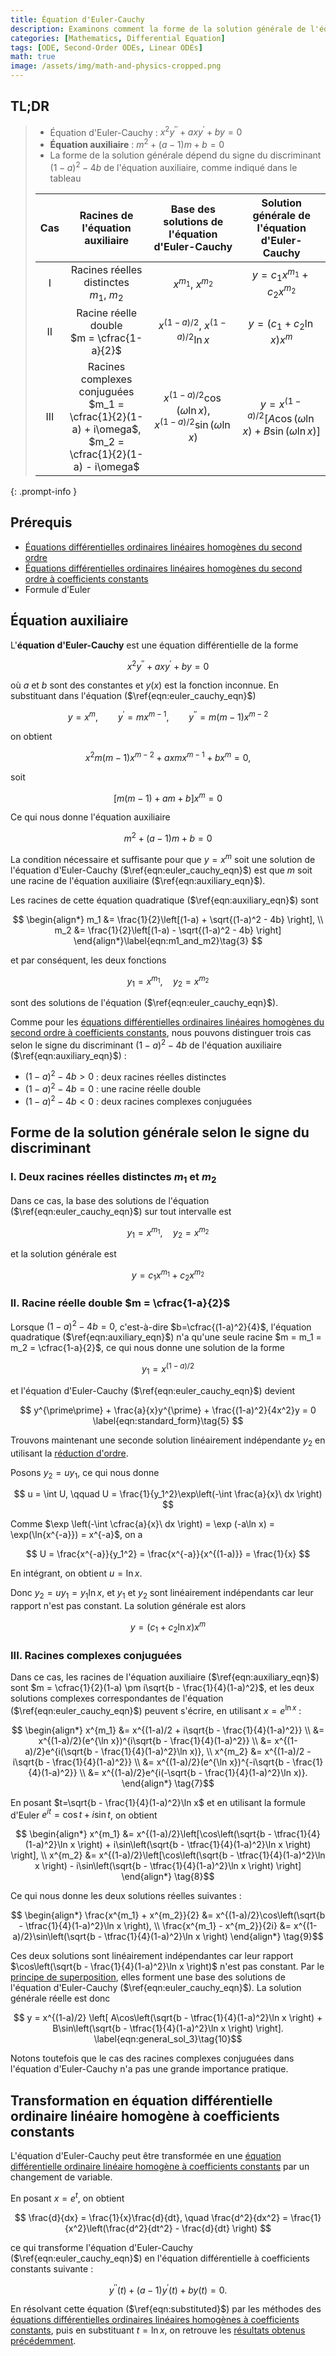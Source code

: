 ```yaml
---
title: Équation d'Euler-Cauchy
description: Examinons comment la forme de la solution générale de l'équation d'Euler-Cauchy varie selon le signe du discriminant de l'équation auxiliaire.
categories: [Mathematics, Differential Equation]
tags: [ODE, Second-Order ODEs, Linear ODEs]
math: true
image: /assets/img/math-and-physics-cropped.png
---
```


## TL;DR
> - Équation d'Euler-Cauchy : $x^2y^{\prime\prime} + axy^{\prime} + by = 0$
> - **Équation auxiliaire** : $m^2 + (a-1)m + b = 0$
> - La forme de la solution générale dépend du signe du discriminant $(1-a)^2 - 4b$ de l'équation auxiliaire, comme indiqué dans le tableau
>
> | Cas | Racines de l'équation auxiliaire | Base des solutions de l'équation d'Euler-Cauchy | Solution générale de l'équation d'Euler-Cauchy |
> | :---: | :---: | :---: | :---: |
> | I | Racines réelles distinctes<br>$m_1$, $m_2$ | $x^{m_1}$, $x^{m_2}$ | $y = c_1 x^{m_1} + c_2 x^{m_2}$ |
> | II | Racine réelle double<br> $m = \cfrac{1-a}{2}$ | $x^{(1-a)/2}$, $x^{(1-a)/2}\ln{x}$ | $y = (c_1 + c_2 \ln x)x^m$ |
> | III | Racines complexes conjuguées<br> $m_1 = \cfrac{1}{2}(1-a) + i\omega$, <br> $m_2 = \cfrac{1}{2}(1-a) - i\omega$ | $x^{(1-a)/2}\cos{(\omega \ln{x})}$, <br> $x^{(1-a)/2}\sin{(\omega \ln{x})}$ | $y = x^{(1-a)/2}[A\cos{(\omega \ln{x})} + B\sin{(\omega \ln{x})}]$ |
{: .prompt-info }

## Prérequis
- [Équations différentielles ordinaires linéaires homogènes du second ordre](/posts/homogeneous-linear-odes-of-second-order/)
- [Équations différentielles ordinaires linéaires homogènes du second ordre à coefficients constants](/posts/homogeneous-linear-odes-with-constant-coefficients/)
- Formule d'Euler

## Équation auxiliaire
L'**équation d'Euler-Cauchy** est une équation différentielle de la forme

$$ x^2y^{\prime\prime} + axy^{\prime} + by = 0 \label{eqn:euler_cauchy_eqn}\tag{1} $$

où $a$ et $b$ sont des constantes et $y(x)$ est la fonction inconnue. En substituant dans l'équation ($\ref{eqn:euler_cauchy_eqn}$)

$$ y=x^m, \qquad y^{\prime}=mx^{m-1}, \qquad y^{\prime\prime}=m(m-1)x^{m-2} $$

on obtient

$$ x^2m(m-1)x^{m-2} + axmx^{m-1} + bx^m = 0, $$

soit

$$ [m(m-1) + am + b]x^m = 0 $$

Ce qui nous donne l'équation auxiliaire

$$ m^2 + (a-1)m + b = 0 \label{eqn:auxiliary_eqn}\tag{2} $$

La condition nécessaire et suffisante pour que $y=x^m$ soit une solution de l'équation d'Euler-Cauchy ($\ref{eqn:euler_cauchy_eqn}$) est que $m$ soit une racine de l'équation auxiliaire ($\ref{eqn:auxiliary_eqn}$).

Les racines de cette équation quadratique ($\ref{eqn:auxiliary_eqn}$) sont

$$ \begin{align*}
m_1 &= \frac{1}{2}\left[(1-a) + \sqrt{(1-a)^2 - 4b} \right], \\
m_2 &= \frac{1}{2}\left[(1-a) - \sqrt{(1-a)^2 - 4b} \right]
\end{align*}\label{eqn:m1_and_m2}\tag{3} $$

et par conséquent, les deux fonctions

$$ y_1 = x^{m_1}, \quad y_2 = x^{m_2}$$

sont des solutions de l'équation ($\ref{eqn:euler_cauchy_eqn}$).

Comme pour les [équations différentielles ordinaires linéaires homogènes du second ordre à coefficients constants](/posts/homogeneous-linear-odes-with-constant-coefficients/), nous pouvons distinguer trois cas selon le signe du discriminant $(1-a)^2 - 4b$ de l'équation auxiliaire ($\ref{eqn:auxiliary_eqn}$) :
- $(1-a)^2 - 4b > 0$ : deux racines réelles distinctes
- $(1-a)^2 - 4b = 0$ : une racine réelle double
- $(1-a)^2 - 4b < 0$ : deux racines complexes conjuguées

## Forme de la solution générale selon le signe du discriminant
### I. Deux racines réelles distinctes $m_1$ et $m_2$
Dans ce cas, la base des solutions de l'équation ($\ref{eqn:euler_cauchy_eqn}$) sur tout intervalle est

$$ y_1 = x^{m_1}, \quad y_2 = x^{m_2} $$

et la solution générale est

$$ y = c_1 x^{m_1} + c_2 x^{m_2} \label{eqn:general_sol_1}\tag{4}$$

### II. Racine réelle double $m = \cfrac{1-a}{2}$
Lorsque $(1-a)^2 - 4b = 0$, c'est-à-dire $b=\cfrac{(1-a)^2}{4}$, l'équation quadratique ($\ref{eqn:auxiliary_eqn}$) n'a qu'une seule racine $m = m_1 = m_2 = \cfrac{1-a}{2}$, ce qui nous donne une solution de la forme

$$ y_1 = x^{(1-a)/2} $$

et l'équation d'Euler-Cauchy ($\ref{eqn:euler_cauchy_eqn}$) devient

$$ y^{\prime\prime} + \frac{a}{x}y^{\prime} + \frac{(1-a)^2}{4x^2}y = 0 \label{eqn:standard_form}\tag{5} $$

Trouvons maintenant une seconde solution linéairement indépendante $y_2$ en utilisant la [réduction d'ordre](/posts/homogeneous-linear-odes-of-second-order/#réduction-dordre).

Posons $y_2=uy_1$, ce qui nous donne

$$ u = \int U, \qquad U = \frac{1}{y_1^2}\exp\left(-\int \frac{a}{x}\ dx \right) $$

Comme $\exp \left(-\int \cfrac{a}{x}\ dx \right) = \exp (-a\ln x) = \exp(\ln{x^{-a}}) = x^{-a}$, on a

$$ U = \frac{x^{-a}}{y_1^2} = \frac{x^{-a}}{x^{(1-a)}} = \frac{1}{x} $$

En intégrant, on obtient $u = \ln x$.

Donc $y_2 = uy_1 = y_1 \ln x$, et $y_1$ et $y_2$ sont linéairement indépendants car leur rapport n'est pas constant. La solution générale est alors

$$ y = (c_1 + c_2 \ln x)x^m \label{eqn:general_sol_2}\tag{6}$$

### III. Racines complexes conjuguées
Dans ce cas, les racines de l'équation auxiliaire ($\ref{eqn:auxiliary_eqn}$) sont $m = \cfrac{1}{2}(1-a) \pm i\sqrt{b - \frac{1}{4}(1-a)^2}$, et les deux solutions complexes correspondantes de l'équation ($\ref{eqn:euler_cauchy_eqn}$) peuvent s'écrire, en utilisant $x=e^{\ln x}$ :

$$ \begin{align*}
x^{m_1} &= x^{(1-a)/2 + i\sqrt{b - \frac{1}{4}(1-a)^2}} \\
&= x^{(1-a)/2}(e^{\ln x})^{i\sqrt{b - \frac{1}{4}(1-a)^2}} \\
&= x^{(1-a)/2}e^{i(\sqrt{b - \frac{1}{4}(1-a)^2}\ln x)}, \\
x^{m_2} &= x^{(1-a)/2 - i\sqrt{b - \frac{1}{4}(1-a)^2}} \\
&= x^{(1-a)/2}(e^{\ln x})^{-i\sqrt{b - \frac{1}{4}(1-a)^2}} \\
&= x^{(1-a)/2}e^{i(-\sqrt{b - \frac{1}{4}(1-a)^2}\ln x)}.
\end{align*} \tag{7}$$

En posant $t=\sqrt{b - \frac{1}{4}(1-a)^2}\ln x$ et en utilisant la formule d'Euler $e^{it} = \cos{t} + i\sin{t}$, on obtient

$$ \begin{align*}
x^{m_1} &= x^{(1-a)/2}\left[\cos\left(\sqrt{b - \tfrac{1}{4}(1-a)^2}\ln x \right) + i\sin\left(\sqrt{b - \tfrac{1}{4}(1-a)^2}\ln x \right) \right], \\
x^{m_2} &= x^{(1-a)/2}\left[\cos\left(\sqrt{b - \tfrac{1}{4}(1-a)^2}\ln x \right) - i\sin\left(\sqrt{b - \tfrac{1}{4}(1-a)^2}\ln x \right) \right]
\end{align*} \tag{8}$$

Ce qui nous donne les deux solutions réelles suivantes :

$$ \begin{align*}
\frac{x^{m_1} + x^{m_2}}{2} &= x^{(1-a)/2}\cos\left(\sqrt{b - \tfrac{1}{4}(1-a)^2}\ln x \right), \\
\frac{x^{m_1} - x^{m_2}}{2i} &= x^{(1-a)/2}\sin\left(\sqrt{b - \tfrac{1}{4}(1-a)^2}\ln x \right)
\end{align*} \tag{9}$$

Ces deux solutions sont linéairement indépendantes car leur rapport $\cos\left(\sqrt{b - \frac{1}{4}(1-a)^2}\ln x \right)$ n'est pas constant. Par le [principe de superposition](/posts/homogeneous-linear-odes-of-second-order/#principe-de-superposition), elles forment une base des solutions de l'équation d'Euler-Cauchy ($\ref{eqn:euler_cauchy_eqn}$). La solution générale réelle est donc

$$ y = x^{(1-a)/2} \left[ A\cos\left(\sqrt{b - \tfrac{1}{4}(1-a)^2}\ln x \right) + B\sin\left(\sqrt{b - \tfrac{1}{4}(1-a)^2}\ln x \right) \right]. \label{eqn:general_sol_3}\tag{10}$$

Notons toutefois que le cas des racines complexes conjuguées dans l'équation d'Euler-Cauchy n'a pas une grande importance pratique.

## Transformation en équation différentielle ordinaire linéaire homogène à coefficients constants
L'équation d'Euler-Cauchy peut être transformée en une [équation différentielle ordinaire linéaire homogène à coefficients constants](/posts/homogeneous-linear-odes-with-constant-coefficients/) par un changement de variable.

En posant $x = e^t$, on obtient

$$ \frac{d}{dx} = \frac{1}{x}\frac{d}{dt}, \quad \frac{d^2}{dx^2} = \frac{1}{x^2}\left(\frac{d^2}{dt^2} - \frac{d}{dt} \right) $$

ce qui transforme l'équation d'Euler-Cauchy ($\ref{eqn:euler_cauchy_eqn}$) en l'équation différentielle à coefficients constants suivante :

$$ y^{\prime\prime}(t) + (a-1)y^{\prime}(t) + by(t) = 0. \label{eqn:substituted}\tag{11} $$

En résolvant cette équation ($\ref{eqn:substituted}$) par les méthodes des [équations différentielles ordinaires linéaires homogènes à coefficients constants](/posts/homogeneous-linear-odes-with-constant-coefficients/), puis en substituant $t = \ln{x}$, on retrouve les [résultats obtenus précédemment](#forme-de-la-solution-générale-selon-le-signe-du-discriminant).
